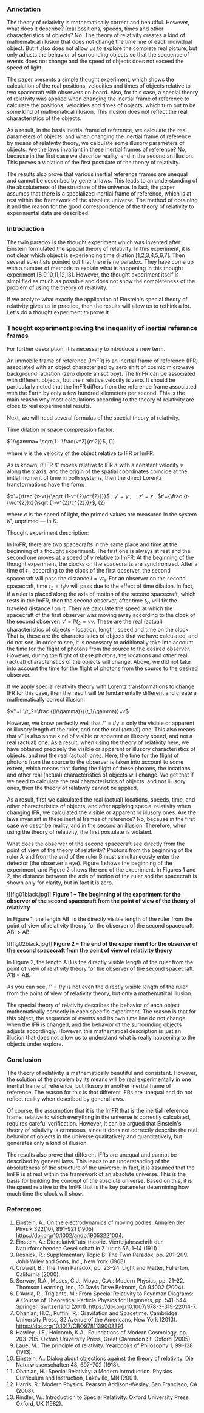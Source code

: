 
### Annotation

The theory of relativity is mathematically correct and beautiful. However, what does it describe? Real positions, speeds, times and other characteristics of objects? No. The theory of relativity creates a kind of mathematical illusion that does not change the time line of each individual object. But it also does not allow us to explore the complete real picture, but only adjusts the behavior of surrounding objects so that the sequence of events does not change and the speed of objects does not exceed the speed of light.

The paper presents a simple thought experiment, which shows the calculation of the real positions, velocities and times of objects relative to two spacecraft with observers on board. Also, for this case, a special theory of relativity was applied when changing the inertial frame of reference to calculate the positions, velocities and times of objects, which turn out to be some kind of mathematical illusion. This illusion does not reflect the real characteristics of the objects.

As a result, in the basis inertial frame of reference, we calculate the real parameters of objects, and when changing the inertial frame of reference by means of relativity theory, we calculate some illusory parameters of objects. Are the laws invariant in these inertial frames of reference? No, because in the first case we describe reality, and in the second an illusion. This proves a violation of the first postulate of the theory of relativity.

The results also prove that various inertial reference frames are unequal and cannot be described by general laws. This leads to an understanding of the absoluteness of the structure of the universe. In fact, the paper assumes that there is a specialized inertial frame of reference, which is at rest within the framework of the absolute universe. The method of obtaining it and the reason for the good correspondence of the theory of relativity to experimental data are described.

### Introduction

The twin paradox is the thought experiment which was invented after Einstein formulated the special theory of relativity. In this experiment, it is not clear which object is experiencing time dilation [1,2,3,4,5,6,7]. Then several scientists pointed out that there is no paradox. They have come up with a number of methods to explain what is happening in this thought experiment [8,9,10,11,12,13]. However, the thought experiment itself is simplified as much as possible and does not show the completeness of the problem of using the theory of relativity.

If we analyze what exactly the application of Einstein's special theory of relativity gives us in practice, then the results will allow us to rethink a lot. Let's do a thought experiment to prove it.

### Thought experiment proving the inequality of inertial reference frames 

For further description, it is necessary to introduce a new term.

An immobile frame of reference (ImFR) is an inertial frame of reference (IFR) associated with an object characterized by zero shift of cosmic microwave background radiation (zero dipole anisotropy). The ImFR can be associated with different objects, but their relative velocity is zero. It should be particularly noted that the ImFR differs from the reference frame associated with the Earth by only a few hundred kilometers per second. This is the main reason why most calculations according to the theory of relativity are close to real experimental results.

Next, we will need several formulas of the special theory of relativity.

Time dilation or space compression factor:

$1/\gamma= \sqrt{1 - \frac{v^2}{c^2}}$, (1)

where $v$ is the velocity of the object relative to IFR or ImFR.

As is known, if IFR $K'$ moves relative to IFR $K$ with a constant velocity $v$ along the $x$ axis, and the origin of the spatial coordinates coincide at the initial moment of time in both systems, then the direct Lorentz transformations have the form:

$x'={\frac {x-vt}{\sqrt {1-v^{2}/c^{2}}}}$ ,
$y' = y$ ,     
$z' = z$ ,
$t'={\frac {t-(v/c^{2})x}{\sqrt {1-v^{2}/c^{2}}}}$, (2)

where $c$ is the speed of light, the primed values are measured in the system $K'$, unprimed — in $K$.

Thought experiment description:

In ImFR, there are two spacecrafts in the same place and time at the beginning of a thought experiment. The first one is always at rest and the second one moves at a speed of $v$ relative to ImFR. At the beginning of the thought experiment, the clocks on the spacecrafts are synchronized. After a time of $t_1$, according to the clock of the first observer, the second spacecraft will pass the distance $l=vt_1$. For an observer on the second spacecraft, time $t_2=t_1/\gamma$ will pass due to the effect of time dilation. In fact, if a ruler is placed along the axis of motion of the second spacecraft, which rests in the ImFR, then the second observer, after time $t_2$, will fix the traveled distance $l$ on it. Then we calculate the speed at which the spacecraft of the first observer was moving away according to the clock of the second observer: $v'=l/t_2=v\gamma$. These are the real (actual) characteristics of objects - location, length, speed and time on the clock. That is, these are the characteristics of objects that we have calculated, and do not see. In order to see, it is necessary to additionally take into account the time for the flight of photons from the source to the desired observer. However, during the flight of these photons, the locations and other real (actual) characteristics of the objects will change. Above, we did not take into account the time for the flight of photons from the source to the desired observer.

If we apply special relativity theory with Lorentz transformations to change IFR for this case, then the result will be fundamentally different and create a mathematically correct illusion:

$v''=l''/t_2=\frac {(l/\gamma)}{(t_1/\gamma)}=v$. 

However, we know perfectly well that $l''=l/\gamma$ is only the visible or apparent or illusory length of the ruler, and not the real (actual) one. This also means that $v''$ is also some kind of visible or apparent or illusory speed, and not a real (actual) one. As a result, when using the theory of relativity here, we have obtained precisely the visible or apparent or illusory characteristics of objects, and not the real (actual) ones. Here, the time for the flight of photons from the source to the observer is taken into account to some extent, which means that during the flight of these photons, the locations and other real (actual) characteristics of objects will change.
We get that if we need to calculate the real characteristics of objects, and not illusory ones, then the theory of relativity cannot be applied.

As a result, first we calculated the real (actual) locations, speeds, time, and other characteristics of objects, and after applying special relativity when changing IFR, we calculated the visible or apparent or illusory ones. 
Are the laws invariant in these inertial frames of reference? No, because in the first case we describe reality, and in the second an illusion. Therefore, when using the theory of relativity, the first postulate is violated.

What does the observer of the second spacecraft see directly from the point of view of the theory of relativity? Photons from the beginning of the ruler A and from the end of the ruler B must simultaneously enter the detector (the observer's eye). Figure 1 shows the beginning of the experiment, and Figure 2 shows the end of the experiment. In Figures 1 and 2, the distance between the axis of motion of the ruler and the spacecraft is shown only for clarity, but in fact it is zero.

![[fig01black.jpg]]
**Figure 1 – The beginning of the experiment for the observer of the second spacecraft from the point of view of the theory of relativity**

In Figure 1, the length AB' is the directly visible length of the ruler from the point of view of relativity theory for the observer of the second spacecraft. AB' > AB.

![[fig02black.jpg]]
**Figure 2 – The end of the experiment for the observer of the second spacecraft from the point of view of relativity theory**

In Figure 2, the length A'B is the directly visible length of the ruler from the point of view of relativity theory for the observer of the second spacecraft. A'B < AB.

As you can see, $l''=l/\gamma$ is not even the directly visible length of the ruler from the point of view of relativity theory, but only a mathematical illusion.

The special theory of relativity describes the behavior of each object mathematically correctly in each specific experiment. The reason is that for this object, the sequence of events and its own time line do not change when the IFR is changed, and the behavior of the surrounding objects adjusts accordingly. However, this mathematical description is just an illusion that does not allow us to understand what is really happening to the objects under explore.

### Conclusion

The theory of relativity is mathematically beautiful and consistent. However, the solution of the problem by its means will be real experimentally in one inertial frame of reference, but illusory in another inertial frame of reference. The reason for this is that different IFRs are unequal and do not reflect reality when described by general laws.

Of course, the assumption that it is the ImFR that is the inertial reference frame, relative to which everything in the universe is correctly calculated, requires careful verification. However, it can be argued that Einstein's theory of relativity is erroneous, since it does not correctly describe the real behavior of objects in the universe qualitatively and quantitatively, but generates only a kind of illusion.

The results also prove that different IFRs are unequal and cannot be described by general laws. This leads to an understanding of the absoluteness of the structure of the universe. In fact, it is assumed that the ImFR is at rest within the framework of an absolute universe. This is the basis for building the concept of the absolute universe. Based on this, it is the speed relative to the ImFR that is the key parameter determining how much time the clock will show.

### References

1. Einstein, A.: On the electrodynamics of moving bodies. Annalen der Physik 322(10), 891–921 (1905) https://doi.org/10.1002/andp.19053221004.
2. Einstein, A.: Die relativit¨ats-theorie. Vierteljahrsschrift der Naturforschenden Gesellschaft in Z¨urich 56, 1–14 (1911).
3. Resnick, R.: Supplementary Topic B: The Twin Paradox, pp. 201–209. John Wiley and Sons, Inc., New York (1968).
4. Crowell, B.: The Twin Paradox, pp. 23–24. Light and Matter, Fullerton, California (2000).
5. Serway, R.A., Moses, C.J., Moyer, C.A.: Modern Physics, pp. 21–22. Thomson Learning, Inc., 10 Davis Drive Belmont, CA 94002 (2004).
6. D’Auria, R., Trigiante, M.: From Special Relativity to Feynman Diagrams: A Course of Theoretical Particle Physics for Beginners, pp. 541–544. Springer, Switzerland (2011). https://doi.org/10.1007/978-3-319-22014-7.
7. Ohanian, H.C., Ruffini, R.: Gravitation and Spacetime. Cambridge University Press, 32 Avenue of the Americans, New York (2013). https://doi.org/10.1017/CBO9781139003391.
8. Hawley, J.F., Holcomb, K.A.: Foundations of Modern Cosmology, pp. 203–205. Oxford University Press, Great Clarendon St, Oxford (2005).
9. Laue, M.: The principle of relativity. Yearbooks of Philosophy 1, 99–128 (1913).
10. Einstein, A.: Dialog about objections against the theory of relativity. Die Naturwissenschaften 48, 697–702 (1918).
11. Ohanian, H.: Special Relativity: a Modern Introduction. Physics Curriculum and Instruction, Lakeville, MN (2001).
12. Harris, R.: Modern Physics. Pearson Addison-Wesley, San Francisco, CA (2008).
13. Rindler, W.: Introduction to Special Relativity. Oxford University Press, Oxford, UK (1982).

